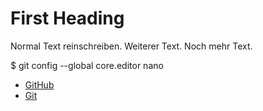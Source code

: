 # First Heading

Normal Text reinschreiben.
Weiterer Text.
Noch mehr Text.

  $ git config --global core.editor nano

- [GitHub](https://github.com/)
- [Git](https://git-scm.com/)

